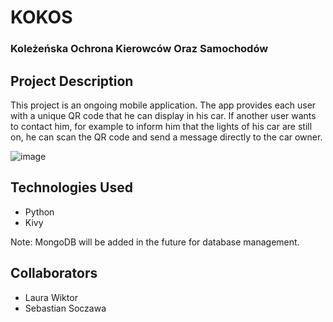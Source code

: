 # KOKOS
### Koleżeńska Ochrona Kierowców Oraz Samochodów

## Project Description
This project is an ongoing mobile application.
The app provides each user with a unique QR code that he can display in his car.
If another user wants to contact him, for example to inform him that the 
lights of his car are still on,
he can scan the QR code and send a message directly to the car owner.

![image](https://user-images.githubusercontent.com/66325429/226621727-45d78af2-34ed-47eb-89b4-ddc0a81dc80d.png)


## Technologies Used
- Python
- Kivy

Note: MongoDB will be added in the future for database management.

## Collaborators
- Laura Wiktor
- Sebastian Soczawa

